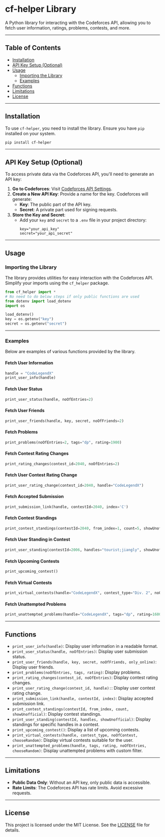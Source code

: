 # cf-helper Library

A Python library for interacting with the Codeforces API, allowing you to fetch user information, ratings, problems, contests, and more.

---

## Table of Contents
- [Installation](#installation)
- [API Key Setup (Optional)](#api-key-setup-optional)
- [Usage](#usage)
  - [Importing the Library](#importing-the-library)
  - [Examples](#examples)
- [Functions](#functions)
- [Limitations](#limitations)
- [License](#license)

---

## Installation

To use `cf-helper`, you need to install the library. Ensure you have `pip` installed on your system.

```bash
pip install cf-helper
```

---

## API Key Setup (Optional)

To access private data via the Codeforces API, you'll need to generate an API key:

1. **Go to Codeforces**: Visit [Codeforces API Settings](https://codeforces.com/settings/api).
2. **Create a New API Key**: Provide a name for the key. Codeforces will generate:
   - **Key**: The public part of the API key.
   - **Secret**: A private part used for signing requests.
3. **Store the Key and Secret**:
   - Add your `key` and `secret` to a `.env` file in your project directory:
     ```
     key="your_api_key"
     secret="your_api_secret"
     ```

---

## Usage

### Importing the Library

The library provides utilities for easy interaction with the Codeforces API. Simplify your imports using the `cf_helper` package.

```python
from cf_helper import *
# No need to do below steps if only public functions are used
from dotenv import load_dotenv
import os

load_dotenv()
key = os.getenv("key")
secret = os.getenv("secret")
```

---

### Examples

Below are examples of various functions provided by the library.

#### Fetch User Information
```python
handle = "CodeLegendX"
print_user_info(handle)
```

#### Fetch User Status
```python
print_user_status(handle, noOfEntries=2)
```

#### Fetch User Friends
```python
print_user_friends(handle, key, secret, noOfFriends=2)
```

#### Fetch Problems
```python
print_problems(noOfEntries=2, tags="dp", rating=1900)
```

#### Fetch Contest Rating Changes
```python
print_rating_changes(contest_id=2040, noOfEntries=2)
```

#### Fetch User Contest Rating Change
```python
print_user_rating_change(contest_id=2040, handle="CodeLegendX")
```

#### Fetch Accepted Submission
```python
print_submission_link(handle, contestId=2040, index='C')
```

#### Fetch Contest Standings
```python
print_contest_standings(contestId=2040, from_index=1, count=5, showUnofficial=True)
```

#### Fetch User Standing in Contest
```python
print_user_standing(contestId=2006, handles="tourist;jiangly", showUnofficial=True)
```

#### Fetch Upcoming Contests
```python
print_upcoming_contest()
```

#### Fetch Virtual Contests
```python
print_virtual_contests(handle="CodeLegendX", contest_type="Div. 2", noOfContest=3, chooseRandom=True)
```

#### Fetch Unattempted Problems
```python
print_unattempted_problems(handle="CodeLegendX", tags="dp", rating=1600, noOfEntries=3, chooseRandom=True)
```

---

## Functions

- `print_user_info(handle)`: Display user information in a readable format.
- `print_user_status(handle, noOfEntries)`: Display user submission status.
- `print_user_friends(handle, key, secret, noOfFriends, only_online)`: Display user friends.
- `print_problems(noOfEntries, tags, rating)`: Display problems.
- `print_rating_changes(contest_id, noOfEntries)`: Display contest rating changes.
- `print_user_rating_change(contest_id, handle):`: Display user contest rating change.
- `print_submission_link(handle, contestId, index)`: Display accepted submission link.
- `print_contest_standings(contestId, from_index, count, showUnofficial)`: Display contest standings.
- `print_user_standing(contestId, handles, showUnofficial)`: Display standings for specific handles in a contest.
- `print_upcoming_contest()`: Display a list of upcoming contests.
- `print_virtual_contests(handle, contest_type, noOfContest, chooseRandom)`: Display virtual contests suitable for the user.
- `print_unattempted_problems(handle, tags, rating, noOfEntries, chooseRandom)`: Display unattempted problems with custom filter.

---

## Limitations

- **Public Data Only**: Without an API key, only public data is accessible.
- **Rate Limits**: The Codeforces API has rate limits. Avoid excessive requests.
---

## License

This project is licensed under the MIT License. See the [LICENSE](LICENSE) file for details.

